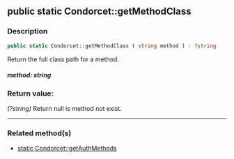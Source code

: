 ## public static Condorcet::getMethodClass

### Description    

```php
public static Condorcet::getMethodClass ( string method ) : ?string
```

Return the full class path for a method.
    

##### **method:** *string*   
    


### Return value:   

*(?string)* Return null is method not exist.


---------------------------------------

### Related method(s)      

* [static Condorcet::getAuthMethods](../Condorcet%20Class/public%20static%20Condorcet--getAuthMethods.md)    

